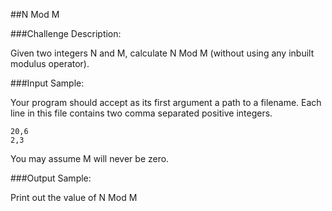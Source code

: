 ##N Mod M

###Challenge Description:

Given two integers N and M, calculate N Mod M (without using any inbuilt modulus operator).

###Input Sample:

Your program should accept as its first argument a path to a filename. Each line in this file contains two comma separated positive integers.
```
20,6
2,3
```
You may assume M will never be zero.

###Output Sample:

Print out the value of N Mod M
